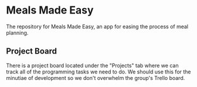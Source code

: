# Meals Made Easy

The repository for Meals Made Easy, an app for easing the process of meal planning.

## Project Board

There is a project board located under the "Projects" tab where we can track all of the programming tasks we need to do.
We should use this for the minutiae of development so we don't overwhelm the group's Trello board.